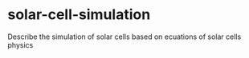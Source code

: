 # solar-cell-simulation
Describe the simulation of solar cells based on ecuations of solar cells physics


